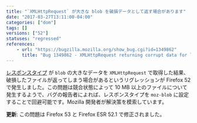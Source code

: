 ```yaml
---
title: "`XMLHttpRequest` が大きな blob を破損データとして返す場合があります"
date: "2017-03-27T13:11:00-04:00"
categories: ["dom"]
tags: []
versions: ["52"]
statuses: "regressed"
references:
    - url: "https://bugzilla.mozilla.org/show_bug.cgi?id=1349862"
      title: "Bug 1349862 - XMLHttpRequest returning corrupt data for large blobs"
---
```

[レスポンスタイプ](https://developer.mozilla.org/ja/docs/Web/API/XMLHttpRequest/responseType) が `blob` の大きなデータを `XMLHttpRequest` で取得した結果、破損したファイルが返ってしまう場合があるというリグレッションが Firefox 52 で発生しました。この問題は競合状態によって 10 MB 以上のファイルについて発生するようで、バグの報告者によれば、レスポンスタイプを `moz-blob` に設定することで回避可能です。Mozilla 開発者が解決策を模索しています。

**更新**: この問題は Firefox 53 と Firefox ESR 52.1 で修正されました。
